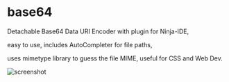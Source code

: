 base64
======

Detachable Base64 Data URI Encoder with plugin for Ninja-IDE, 

easy to use, includes AutoCompleter for file paths, 

uses mimetype library to guess the file MIME, useful for CSS and Web Dev.


![screenshot](https://lh6.googleusercontent.com/-4cCUbWc5NI4/UY44SxEDSHI/AAAAAAAAC4M/WXlUgNqEH7Y/w374-h718-no/temp.jpg)
